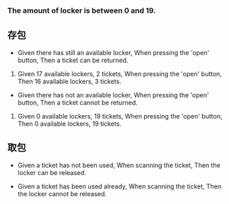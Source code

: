 ### The amount of locker is between 0 and 19.

## 存包
- Given there has still an available locker, When pressing the 'open' button, Then a ticket can be returned.

>
1. Given 17 available lockers, 2 tickets, When pressing the 'open' button, Then 16 available lockers, 3 tickets.

- Given there has not an available locker, When pressing the 'open' button, Then a ticket cannot be returned.

>
1. Given 0 available lockers, 19 tickets, When pressing the 'open' button, Then 0 available lockers, 19 tickets.

## 取包
- Given a ticket has not been used, When scanning the ticket, Then the locker can be released.

- Given a ticket has been used already, When scanning the ticket, Then the locker cannot be released.
